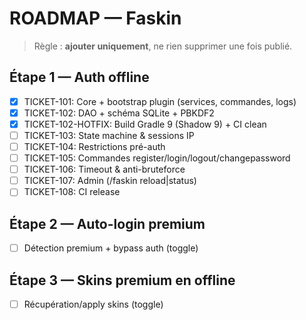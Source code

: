 # ROADMAP — Faskin
> Règle : **ajouter uniquement**, ne rien supprimer une fois publié.

## Étape 1 — Auth offline
- [x] TICKET-101: Core + bootstrap plugin (services, commandes, logs)
- [x] TICKET-102: DAO + schéma SQLite + PBKDF2
- [x] TICKET-102-HOTFIX: Build Gradle 9 (Shadow 9) + CI clean
- [ ] TICKET-103: State machine & sessions IP
- [ ] TICKET-104: Restrictions pré-auth
- [ ] TICKET-105: Commandes register/login/logout/changepassword
- [ ] TICKET-106: Timeout & anti-bruteforce
- [ ] TICKET-107: Admin (/faskin reload|status)
- [ ] TICKET-108: CI release

## Étape 2 — Auto-login premium
- [ ] Détection premium + bypass auth (toggle)

## Étape 3 — Skins premium en offline
- [ ] Récupération/apply skins (toggle)
